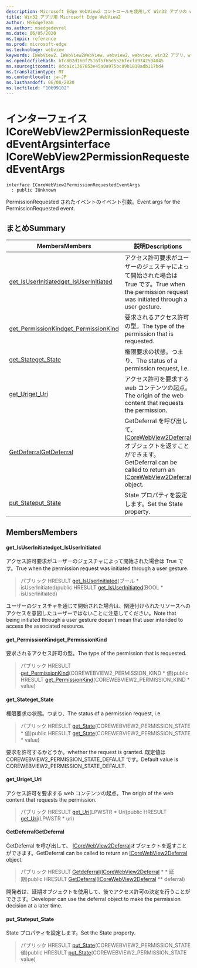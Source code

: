 ```yaml
---
description: Microsoft Edge WebView2 コントロールを使用して Win32 アプリの web コンテンツをホストする
title: Win32 アプリ用 Microsoft Edge WebView2
author: MSEdgeTeam
ms.author: msedgedevrel
ms.date: 06/05/2020
ms.topic: reference
ms.prod: microsoft-edge
ms.technology: webview
keywords: IWebView2、IWebView2WebView、webview2、webview、win32 アプリ、win32、edge、ICoreWebView2、ICoreWebView2Controller、browser control、edge html
ms.openlocfilehash: bfc802d160f7516f5f65e5526fecfd9742504045
ms.sourcegitcommit: 8dca1c1367853e45a0a975bc89b1818adb117bd4
ms.translationtype: MT
ms.contentlocale: ja-JP
ms.lasthandoff: 06/08/2020
ms.locfileid: "10699102"
---
```

# <span data-ttu-id="2f71e-104">インターフェイス ICoreWebView2PermissionRequestedEventArgs</span><span class="sxs-lookup"><span data-stu-id="2f71e-104">interface ICoreWebView2PermissionRequestedEventArgs</span></span> 

```
interface ICoreWebView2PermissionRequestedEventArgs
  : public IUnknown
```

<span data-ttu-id="2f71e-105">PermissionRequested されたイベントのイベント引数。</span><span class="sxs-lookup"><span data-stu-id="2f71e-105">Event args for the PermissionRequested event.</span></span>

## <span data-ttu-id="2f71e-106">まとめ</span><span class="sxs-lookup"><span data-stu-id="2f71e-106">Summary</span></span>

 <span data-ttu-id="2f71e-107">Members</span><span class="sxs-lookup"><span data-stu-id="2f71e-107">Members</span></span>                        | <span data-ttu-id="2f71e-108">説明</span><span class="sxs-lookup"><span data-stu-id="2f71e-108">Descriptions</span></span>
--------------------------------|---------------------------------------------
[<span data-ttu-id="2f71e-109">get_IsUserInitiated</span><span class="sxs-lookup"><span data-stu-id="2f71e-109">get_IsUserInitiated</span></span>](#get_isuserinitiated) | <span data-ttu-id="2f71e-110">アクセス許可要求がユーザーのジェスチャによって開始された場合は True です。</span><span class="sxs-lookup"><span data-stu-id="2f71e-110">True when the permission request was initiated through a user gesture.</span></span>
[<span data-ttu-id="2f71e-111">get_PermissionKind</span><span class="sxs-lookup"><span data-stu-id="2f71e-111">get_PermissionKind</span></span>](#get_permissionkind) | <span data-ttu-id="2f71e-112">要求されるアクセス許可の型。</span><span class="sxs-lookup"><span data-stu-id="2f71e-112">The type of the permission that is requested.</span></span>
[<span data-ttu-id="2f71e-113">get_State</span><span class="sxs-lookup"><span data-stu-id="2f71e-113">get_State</span></span>](#get_state) | <span data-ttu-id="2f71e-114">権限要求の状態。つまり、</span><span class="sxs-lookup"><span data-stu-id="2f71e-114">The status of a permission request, i.e.</span></span>
[<span data-ttu-id="2f71e-115">get_Uri</span><span class="sxs-lookup"><span data-stu-id="2f71e-115">get_Uri</span></span>](#get_uri) | <span data-ttu-id="2f71e-116">アクセス許可を要求する web コンテンツの起点。</span><span class="sxs-lookup"><span data-stu-id="2f71e-116">The origin of the web content that requests the permission.</span></span>
[<span data-ttu-id="2f71e-117">GetDeferral</span><span class="sxs-lookup"><span data-stu-id="2f71e-117">GetDeferral</span></span>](#getdeferral) | <span data-ttu-id="2f71e-118">GetDeferral を呼び出して、 [ICoreWebView2Deferral](icorewebview2deferral.md)オブジェクトを返すことができます。</span><span class="sxs-lookup"><span data-stu-id="2f71e-118">GetDeferral can be called to return an [ICoreWebView2Deferral](icorewebview2deferral.md) object.</span></span>
[<span data-ttu-id="2f71e-119">put_State</span><span class="sxs-lookup"><span data-stu-id="2f71e-119">put_State</span></span>](#put_state) | <span data-ttu-id="2f71e-120">State プロパティを設定します。</span><span class="sxs-lookup"><span data-stu-id="2f71e-120">Set the State property.</span></span>

## <span data-ttu-id="2f71e-121">Members</span><span class="sxs-lookup"><span data-stu-id="2f71e-121">Members</span></span>

#### <span data-ttu-id="2f71e-122">get_IsUserInitiated</span><span class="sxs-lookup"><span data-stu-id="2f71e-122">get_IsUserInitiated</span></span> 

<span data-ttu-id="2f71e-123">アクセス許可要求がユーザーのジェスチャによって開始された場合は True です。</span><span class="sxs-lookup"><span data-stu-id="2f71e-123">True when the permission request was initiated through a user gesture.</span></span>

> <span data-ttu-id="2f71e-124">パブリック HRESULT [get_IsUserInitiated](#get_isuserinitiated)(ブール \* isUserInitiated)</span><span class="sxs-lookup"><span data-stu-id="2f71e-124">public HRESULT [get_IsUserInitiated](#get_isuserinitiated)(BOOL \* isUserInitiated)</span></span>

<span data-ttu-id="2f71e-125">ユーザーのジェスチャを通じて開始された場合は、関連付けられたリソースへのアクセスを意図したユーザーではないことに注意してください。</span><span class="sxs-lookup"><span data-stu-id="2f71e-125">Note that being initiated through a user gesture doesn't mean that user intended to access the associated resource.</span></span>

#### <span data-ttu-id="2f71e-126">get_PermissionKind</span><span class="sxs-lookup"><span data-stu-id="2f71e-126">get_PermissionKind</span></span> 

<span data-ttu-id="2f71e-127">要求されるアクセス許可の型。</span><span class="sxs-lookup"><span data-stu-id="2f71e-127">The type of the permission that is requested.</span></span>

> <span data-ttu-id="2f71e-128">パブリック HRESULT [get_PermissionKind](#get_permissionkind)(COREWEBVIEW2_PERMISSION_KIND \* 値)</span><span class="sxs-lookup"><span data-stu-id="2f71e-128">public HRESULT [get_PermissionKind](#get_permissionkind)(COREWEBVIEW2_PERMISSION_KIND \* value)</span></span>

#### <span data-ttu-id="2f71e-129">get_State</span><span class="sxs-lookup"><span data-stu-id="2f71e-129">get_State</span></span> 

<span data-ttu-id="2f71e-130">権限要求の状態。つまり、</span><span class="sxs-lookup"><span data-stu-id="2f71e-130">The status of a permission request, i.e.</span></span>

> <span data-ttu-id="2f71e-131">パブリック HRESULT [get_State](#get_state)(COREWEBVIEW2_PERMISSION_STATE \* 値)</span><span class="sxs-lookup"><span data-stu-id="2f71e-131">public HRESULT [get_State](#get_state)(COREWEBVIEW2_PERMISSION_STATE \* value)</span></span>

<span data-ttu-id="2f71e-132">要求を許可するかどうか。</span><span class="sxs-lookup"><span data-stu-id="2f71e-132">whether the request is granted.</span></span> <span data-ttu-id="2f71e-133">既定値は COREWEBVIEW2_PERMISSION_STATE_DEFAULT です。</span><span class="sxs-lookup"><span data-stu-id="2f71e-133">Default value is COREWEBVIEW2_PERMISSION_STATE_DEFAULT.</span></span>

#### <span data-ttu-id="2f71e-134">get_Uri</span><span class="sxs-lookup"><span data-stu-id="2f71e-134">get_Uri</span></span> 

<span data-ttu-id="2f71e-135">アクセス許可を要求する web コンテンツの起点。</span><span class="sxs-lookup"><span data-stu-id="2f71e-135">The origin of the web content that requests the permission.</span></span>

> <span data-ttu-id="2f71e-136">パブリック HRESULT [get_Uri](#get_uri)(LPWSTR \* Uri)</span><span class="sxs-lookup"><span data-stu-id="2f71e-136">public HRESULT [get_Uri](#get_uri)(LPWSTR \* uri)</span></span>

#### <span data-ttu-id="2f71e-137">GetDeferral</span><span class="sxs-lookup"><span data-stu-id="2f71e-137">GetDeferral</span></span> 

<span data-ttu-id="2f71e-138">GetDeferral を呼び出して、 [ICoreWebView2Deferral](icorewebview2deferral.md)オブジェクトを返すことができます。</span><span class="sxs-lookup"><span data-stu-id="2f71e-138">GetDeferral can be called to return an [ICoreWebView2Deferral](icorewebview2deferral.md) object.</span></span>

> <span data-ttu-id="2f71e-139">パブリック HRESULT [Getdeferral](#getdeferral)([ICoreWebView2Deferral](icorewebview2deferral.md) \* \* 延期)</span><span class="sxs-lookup"><span data-stu-id="2f71e-139">public HRESULT [GetDeferral](#getdeferral)([ICoreWebView2Deferral](icorewebview2deferral.md) \*\* deferral)</span></span>

<span data-ttu-id="2f71e-140">開発者は、延期オブジェクトを使用して、後でアクセス許可の決定を行うことができます。</span><span class="sxs-lookup"><span data-stu-id="2f71e-140">Developer can use the deferral object to make the permission decision at a later time.</span></span>

#### <span data-ttu-id="2f71e-141">put_State</span><span class="sxs-lookup"><span data-stu-id="2f71e-141">put_State</span></span> 

<span data-ttu-id="2f71e-142">State プロパティを設定します。</span><span class="sxs-lookup"><span data-stu-id="2f71e-142">Set the State property.</span></span>

> <span data-ttu-id="2f71e-143">パブリック HRESULT [put_State](#put_state)(COREWEBVIEW2_PERMISSION_STATE 値)</span><span class="sxs-lookup"><span data-stu-id="2f71e-143">public HRESULT [put_State](#put_state)(COREWEBVIEW2_PERMISSION_STATE value)</span></span>

